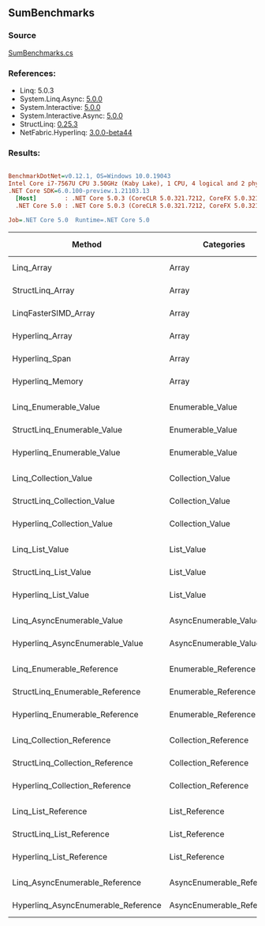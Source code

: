 ﻿## SumBenchmarks

### Source
[SumBenchmarks.cs](../NetFabric.Hyperlinq.Benchmarks/Benchmarks/SumBenchmarks.cs)

### References:
- Linq: 5.0.3
- System.Linq.Async: [5.0.0](https://www.nuget.org/packages/System.Linq.Async/5.0.0)
- System.Interactive: [5.0.0](https://www.nuget.org/packages/System.Interactive/5.0.0)
- System.Interactive.Async: [5.0.0](https://www.nuget.org/packages/System.Interactive.Async/5.0.0)
- StructLinq: [0.25.3](https://www.nuget.org/packages/StructLinq/0.25.3)
- NetFabric.Hyperlinq: [3.0.0-beta44](https://www.nuget.org/packages/NetFabric.Hyperlinq/3.0.0-beta44)

### Results:
``` ini

BenchmarkDotNet=v0.12.1, OS=Windows 10.0.19043
Intel Core i7-7567U CPU 3.50GHz (Kaby Lake), 1 CPU, 4 logical and 2 physical cores
.NET Core SDK=6.0.100-preview.1.21103.13
  [Host]        : .NET Core 5.0.3 (CoreCLR 5.0.321.7212, CoreFX 5.0.321.7212), X64 RyuJIT
  .NET Core 5.0 : .NET Core 5.0.3 (CoreCLR 5.0.321.7212, CoreFX 5.0.321.7212), X64 RyuJIT

Job=.NET Core 5.0  Runtime=.NET Core 5.0  

```
|                              Method |                Categories | Count |        Mean |    Error |   StdDev | Ratio |  Gen 0 | Gen 1 | Gen 2 | Allocated |
|------------------------------------ |-------------------------- |------ |------------:|---------:|---------:|------:|-------:|------:|------:|----------:|
|                          Linq_Array |                     Array |   100 |   440.16 ns | 1.485 ns | 1.240 ns |  1.00 | 0.0153 |     - |     - |      32 B |
|                    StructLinq_Array |                     Array |   100 |    63.85 ns | 0.391 ns | 0.305 ns |  0.15 |      - |     - |     - |         - |
|                LinqFasterSIMD_Array |                     Array |   100 |    11.77 ns | 0.043 ns | 0.040 ns |  0.03 |      - |     - |     - |         - |
|                     Hyperlinq_Array |                     Array |   100 |    23.48 ns | 0.071 ns | 0.063 ns |  0.05 |      - |     - |     - |         - |
|                      Hyperlinq_Span |                     Array |   100 |    23.68 ns | 0.085 ns | 0.075 ns |  0.05 |      - |     - |     - |         - |
|                    Hyperlinq_Memory |                     Array |   100 |    24.58 ns | 0.050 ns | 0.041 ns |  0.06 |      - |     - |     - |         - |
|                                     |                           |       |             |          |          |       |        |       |       |           |
|               Linq_Enumerable_Value |          Enumerable_Value |   100 |   652.60 ns | 3.675 ns | 3.438 ns |  1.00 | 0.0153 |     - |     - |      32 B |
|         StructLinq_Enumerable_Value |          Enumerable_Value |   100 |   630.10 ns | 4.154 ns | 3.469 ns |  0.97 | 0.0153 |     - |     - |      32 B |
|          Hyperlinq_Enumerable_Value |          Enumerable_Value |   100 |   224.38 ns | 0.425 ns | 0.376 ns |  0.34 |      - |     - |     - |         - |
|                                     |                           |       |             |          |          |       |        |       |       |           |
|               Linq_Collection_Value |          Collection_Value |   100 |   657.58 ns | 1.698 ns | 1.588 ns |  1.00 | 0.0153 |     - |     - |      32 B |
|         StructLinq_Collection_Value |          Collection_Value |   100 |   660.39 ns | 2.786 ns | 2.327 ns |  1.00 | 0.0153 |     - |     - |      32 B |
|          Hyperlinq_Collection_Value |          Collection_Value |   100 |   224.88 ns | 0.486 ns | 0.454 ns |  0.34 |      - |     - |     - |         - |
|                                     |                           |       |             |          |          |       |        |       |       |           |
|                     Linq_List_Value |                List_Value |   100 |   662.89 ns | 2.929 ns | 2.740 ns |  1.00 | 0.0153 |     - |     - |      32 B |
|               StructLinq_List_Value |                List_Value |   100 |   232.45 ns | 1.216 ns | 1.138 ns |  0.35 |      - |     - |     - |         - |
|                Hyperlinq_List_Value |                List_Value |   100 |   227.53 ns | 1.574 ns | 1.314 ns |  0.34 |      - |     - |     - |         - |
|                                     |                           |       |             |          |          |       |        |       |       |           |
|          Linq_AsyncEnumerable_Value |     AsyncEnumerable_Value |   100 | 2,176.24 ns | 7.351 ns | 6.139 ns |  1.00 | 0.0191 |     - |     - |      40 B |
|     Hyperlinq_AsyncEnumerable_Value |     AsyncEnumerable_Value |   100 | 1,293.51 ns | 3.706 ns | 3.285 ns |  0.59 |      - |     - |     - |         - |
|                                     |                           |       |             |          |          |       |        |       |       |           |
|           Linq_Enumerable_Reference |      Enumerable_Reference |   100 |   435.03 ns | 2.285 ns | 2.138 ns |  1.00 | 0.0153 |     - |     - |      32 B |
|     StructLinq_Enumerable_Reference |      Enumerable_Reference |   100 |   433.33 ns | 2.677 ns | 2.373 ns |  1.00 | 0.0153 |     - |     - |      32 B |
|      Hyperlinq_Enumerable_Reference |      Enumerable_Reference |   100 |   461.59 ns | 3.571 ns | 2.982 ns |  1.06 | 0.0153 |     - |     - |      32 B |
|                                     |                           |       |             |          |          |       |        |       |       |           |
|           Linq_Collection_Reference |      Collection_Reference |   100 |   442.60 ns | 1.511 ns | 1.340 ns |  1.00 | 0.0153 |     - |     - |      32 B |
|     StructLinq_Collection_Reference |      Collection_Reference |   100 |   434.03 ns | 1.654 ns | 1.547 ns |  0.98 | 0.0153 |     - |     - |      32 B |
|      Hyperlinq_Collection_Reference |      Collection_Reference |   100 |   436.92 ns | 2.885 ns | 2.699 ns |  0.99 | 0.0153 |     - |     - |      32 B |
|                                     |                           |       |             |          |          |       |        |       |       |           |
|                 Linq_List_Reference |            List_Reference |   100 |   444.02 ns | 2.263 ns | 1.889 ns |  1.00 | 0.0153 |     - |     - |      32 B |
|           StructLinq_List_Reference |            List_Reference |   100 |   410.29 ns | 1.794 ns | 1.498 ns |  0.92 | 0.0153 |     - |     - |      32 B |
|            Hyperlinq_List_Reference |            List_Reference |   100 |   228.02 ns | 1.067 ns | 0.946 ns |  0.51 |      - |     - |     - |         - |
|                                     |                           |       |             |          |          |       |        |       |       |           |
|      Linq_AsyncEnumerable_Reference | AsyncEnumerable_Reference |   100 | 2,034.33 ns | 7.334 ns | 6.501 ns |  1.00 | 0.0191 |     - |     - |      40 B |
| Hyperlinq_AsyncEnumerable_Reference | AsyncEnumerable_Reference |   100 | 2,003.81 ns | 4.815 ns | 4.269 ns |  0.99 | 0.0191 |     - |     - |      40 B |
